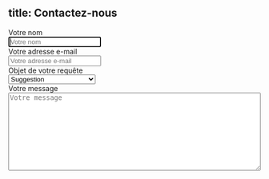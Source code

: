 title: <i class="icon icon-contact"></i>Contactez-nous
----
<form class="form-horizontal">
  <div class="form-group">
    <label for="user-name" class="col-sm-3 control-label">Votre nom</label>
    <div class="col-sm-9">
      <input type="text" class="form-control" placeholder="Votre nom" autofocus="autofocus" id="user-name" name="name" />  
    </div>
  </div>
  <div class="form-group">
    <label for="user-email" class="col-sm-3 control-label">Votre adresse e-mail</label>
    <div class="col-sm-9">
      <input type="email" class="form-control" placeholder="Votre adresse e-mail" id="user-email" name="email" />
    </div>
  </div>
  <div class="form-group">
    <label for="reason" class="col-sm-3 control-label">Objet de votre requête</label>
    <div class="col-sm-9">
        <select class="form-control" id="reason" name="reason" placeholder="Raison de votre contact" >
            <option value="Suggestion">Suggestion</option>
            <option value="Question sur les données">Question sur les données</option>
            <option value="Question technique">Question technique</option>
            <option value="Autre">Autre</option>
        </select>
    </div>
  </div>
  <div class="form-group">
    <label for="content" class="col-sm-3 control-label">Votre message</label>
    <div class="col-sm-9">
      <textarea name="content" id="content"
        placeholder="Votre message"
        class="form-control"
        rows="10"
        cols="80"
        style="width:100%"></textarea>
    </div>
  </div>
</form>

